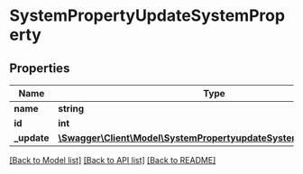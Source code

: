 # SystemPropertyUpdateSystemProperty

## Properties
Name | Type | Description | Notes
------------ | ------------- | ------------- | -------------
**name** | **string** |  | [optional] 
**id** | **int** |  | [optional] 
**_update** | [**\Swagger\Client\Model\SystemPropertyupdateSystemPropertyUpdate**](SystemPropertyupdateSystemPropertyUpdate.md) |  | 

[[Back to Model list]](../README.md#documentation-for-models) [[Back to API list]](../README.md#documentation-for-api-endpoints) [[Back to README]](../README.md)


